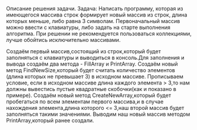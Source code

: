 Описание решения задачи.
Задача: Написать программу, которая из имеющегося массива строк формирует новый массив из строк, длина которых меньше, либо равна 3 символам. Первоначальный массив можно ввести с клавиатуры, либо задать на старте выполнения алгоритма. При решении не рекомендуется пользоваться коллекциями, лучше обойтись исключительно массивами.

Создаём первый массив,состоящий из строк,который будет заполняться с клавиатуры и выводиться в консоль.Для заполнения и вывода создаём два метода - FillArray и PrintArray.
Создаём новый метод FindNewSize,который будет считать количество элементов (длина которых не превышает 3) в исходном массиве.
Прописываем условие, если в исходном массиве длина каждого элемента > 3,то нам должны вывестись пустые квадратные скобочки(как и показано в примере).
Создаём новый метод CreateNewArray,который будет пробегаться по всем элементам первого массива,и в случае нахождения элемента,длина которого <= 3,наш второй массив будет заполняться такими значениями.
Выводим наш новый массив методом PrintArray,который ранее создали.
